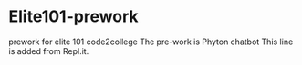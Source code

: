 # Elite101-prework
prework for elite 101 code2college
The pre-work is Phyton chatbot
This line is added from Repl.it.